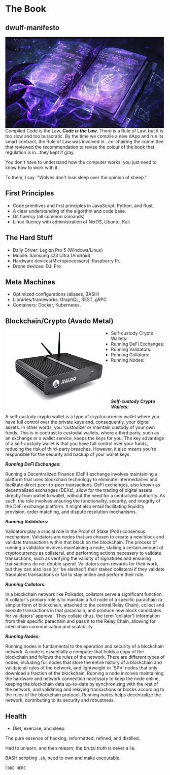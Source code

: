 # The Book
## dwulf-manifesto

  
<img align="left" src="/images/spellbook.png" width=500px alt="Book of Shadows"><p>Compiled Code is the Law, ***Code is the Law***.
There is a Rule of Law, but it is too slow and too buracratic.  By the time we compile a new dApp and run its smart contract,
the Rule of Law was involved in...co-chairing the committee that reviewed the recommendation to revise the colour of the book that regulation is in...they kept it gray.</p>

You don't have to understand how the computer works; you just need to know how to work with it.



To them, I say:
"Wolves don't lose sleep over the opinion of sheep."








## First Principles
- Code primitives and first principles in JavaScript, Python, and Rust.  
- A clear understanding of the algorthm and code base.
- Git fluency (all common  comands)
- Linux fluency with administration of NixOS, Ubuntu, Kali

## The Hard Stuff
- Daily Driver: Legion Pro 5 (Windows/Linux)
- Mobile: Samsung s23 Ultra (Android)
- Hardware devices(Microprocessors): Raspberry Pi.
- Drone devices: DJI Pro

## Meta Machines
- Optimized configurations (aliases, BASH)
- Libraries/frameworks: GraphQL, REST, gRPC
- Containers: Docker, Kubernetes.

## Blockchain/Crypto (Avado Metal)
<img align="left" src="/images/avado.jpg" width=333px  alt="Avado Device">

- Self-custody Crypto Wallets:
- Running DeFi Exchanges:
- Running Validators:
- Running Collators:
- Running Nodes:

<br>
<br>
<br>
<br>
<br>

***Self-custody Crypto Wallets:***

A self-custody crypto wallet is a type of cryptocurrency wallet where you have full control over the private keys and, consequently, your digital assets. In other words, you 'custodize' or maintain custody of your own funds. This is in contrast to custodial wallets, where a third party, such as an exchange or a wallet service, keeps the keys for you. The key advantage of a self-custody wallet is that you have full control over your funds, reducing the risk of third-party breaches. However, it also means you're responsible for the security and backup of your wallet keys.

***Running DeFi Exchanges:***

Running a Decentralized Finance (DeFi) exchange involves maintaining a platform that uses blockchain technology to eliminate intermediaries and facilitate direct peer-to-peer transactions. DeFi exchanges, also known as decentralized exchanges (DEXs), allow for the trading of digital assets directly from wallet to wallet, without the need for a centralized authority. As such, the role involves ensuring the functionality, security, and integrity of the DeFi exchange platform. It might also entail facilitating liquidity provision, order matching, and dispute resolution mechanisms.

***Running Validators:***

Validators play a crucial role in the Proof of Stake (PoS) consensus mechanism. Validators are nodes that are chosen to create a new block and validate transactions within that block on the blockchain. The process of running a validator involves maintaining a node, staking a certain amount of cryptocurrency as collateral, and performing actions necessary to validate transactions, such as verifying the validity of signatures and ensuring transactions do not double spend. Validators earn rewards for their work, but they can also lose (or 'be slashed') their staked collateral if they validate fraudulent transactions or fail to stay online and perform their role.

***Running Collators:***

In a blockchain network like Polkadot, collators serve a significant function. A collator's primary role is to maintain a full node of a specific parachain (a simpler form of blockchain, attached to the central Relay Chain), collect and execute transactions in that parachain, and produce new block candidates for validators' approval. They collate (thus, the term 'collator') information from their specific parachain and pass it to the Relay Chain, allowing for inter-chain communication and scalability.

***Running Nodes:***

Running nodes is fundamental to the operation and security of a blockchain network. A node is essentially a computer that holds a copy of the blockchain and follows the rules of the network. There are different types of nodes, including full nodes that store the entire history of a blockchain and validate all rules of the network, and lightweight or 'SPV' nodes that only download a fraction of the blockchain. Running a node involves maintaining the hardware and network connection necessary to keep the node online, keeping the blockchain data up-to-date by synchronizing with the rest of the network, and validating and relaying transactions or blocks according to the rules of the blockchain protocol. Running nodes helps decentralize the network, contributing to its security and robustness.

## Health
- Diet, exercise, and sleep.

The pure essence of hacking, reformatted, refined, and distilled.

Had to unlearn, and then relearn; the brutal truth is never a lie.

BASH scripting `.sh`, need to own and make executable.

`CODE HERE`
